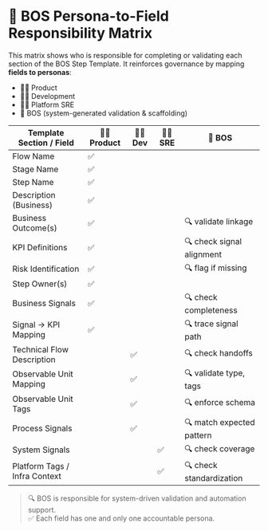 # 🧩 BOS Persona-to-Field Responsibility Matrix

This matrix shows who is responsible for completing or validating each section of the BOS Step Template. It reinforces governance by mapping **fields to personas**:
- 🧑‍💼 Product
- 🧑‍💻 Development
- 🧑‍🔧 Platform SRE
- 🤖 BOS (system-generated validation & scaffolding)

| **Template Section / Field**   | 🧑‍💼 Product | 🧑‍💻 Dev | 🧑‍🔧 SRE | 🤖 BOS |
|-------------------------------|--------------|----------|----------|--------|
| Flow Name                     | ✅            |          |          |        |
| Stage Name                    | ✅            |          |          |        |
| Step Name                     | ✅            |          |          |        |
| Description (Business)        | ✅            |          |          |        |
| Business Outcome(s)           | ✅            |          |          | 🔍 validate linkage |
| KPI Definitions               | ✅            |          |          | 🔍 check signal alignment |
| Risk Identification           | ✅            |          |          | 🔍 flag if missing |
| Step Owner(s)                 | ✅            |          |          |        |
| Business Signals                        | ✅            |          |          | 🔍 check completeness |
| Signal → KPI Mapping                    | ✅            |          |          | 🔍 trace signal path |
| Technical Flow Description              |              | ✅        |          | 🔍 check handoffs |
| Observable Unit Mapping                 |              | ✅        |          | 🔍 validate type, tags |
| Observable Unit Tags                    |              | ✅        |          | 🔍 enforce schema |
| Process Signals                         |              | ✅        |          | 🔍 match expected pattern |
| System Signals                          |              |          | ✅        | 🔍 check coverage |
| Platform Tags / Infra Context           |              |          | ✅        | 🔍 check standardization |

> 🔍 BOS is responsible for system-driven validation and automation support.  
> ✅ Each field has one and only one accountable persona.
